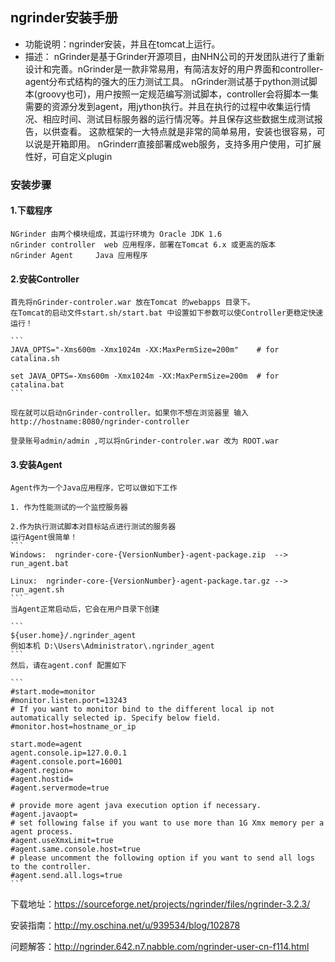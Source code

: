 ## ngrinder安装手册
+ 功能说明：ngrinder安装，并且在tomcat上运行。
+ 描述：
nGrinder是基于Grinder开源项目，由NHN公司的开发团队进行了重新设计和完善。nGrinder是一款非常易用，有简洁友好的用户界面和controller-agent分布式结构的强大的压力测试工具。
nGrinder测试基于python测试脚本(groovy也可)，用户按照一定规范编写测试脚本，controller会将脚本一集需要的资源分发到agent，用jython执行。并且在执行的过程中收集运行情况、相应时间、测试目标服务器的运行情况等。并且保存这些数据生成测试报告，以供查看。
这款框架的一大特点就是非常的简单易用，安装也很容易，可以说是开箱即用。
nGrinderr直接部署成web服务，支持多用户使用，可扩展性好，可自定义plugin

### 安装步骤

#### 1.下载程序

    NGrinder 由两个模块组成，其运行环境为 Oracle JDK 1.6
    nGrinder controller  web 应用程序，部署在Tomcat 6.x 或更高的版本
    nGrinder Agent     Java 应用程序


#### 2.安装Controller
    首先将nGrinder-controler.war 放在Tomcat 的webapps 目录下。
    在Tomcat的启动文件start.sh/start.bat 中设置如下参数可以使Controller更稳定快速运行！

    ```
    JAVA_OPTS="-Xms600m -Xmx1024m -XX:MaxPermSize=200m"    # for catalina.sh

    set JAVA_OPTS=-Xms600m -Xmx1024m -XX:MaxPermSize=200m  # for catalina.bat
    ```

    现在就可以启动nGrinder-controller。如果你不想在浏览器里 输入 http://hostname:8080/ngrinder-controller

    登录账号admin/admin ,可以将nGrinder-controler.war 改为 ROOT.war


#### 3.安装Agent
    Agent作为一个Java应用程序，它可以做如下工作

    1. 作为性能测试的一个监控服务器

    2.作为执行测试脚本对目标站点进行测试的服务器
    运行Agent很简单！
    ```
    Windows:  ngrinder-core-{VersionNumber}-agent-package.zip  --> run_agent.bat

    Linux:  ngrinder-core-{VersionNumber}-agent-package.tar.gz --> run_agent.sh
    ```
    当Agent正常启动后，它会在用户目录下创建

    ```
    ${user.home}/.ngrinder_agent
    例如本机 D:\Users\Administrator\.ngrinder_agent
    ```
    然后，请在agent.conf 配置如下

    ```
    #start.mode=monitor
    #monitor.listen.port=13243
    # If you want to monitor bind to the different local ip not automatically selected ip. Specify below field.
    #monitor.host=hostname_or_ip

    start.mode=agent
    agent.console.ip=127.0.0.1
    #agent.console.port=16001
    #agent.region=
    #agent.hostid=
    #agent.servermode=true

    # provide more agent java execution option if necessary.
    #agent.javaopt=
    # set following false if you want to use more than 1G Xmx memory per a agent process.
    #agent.useXmxLimit=true
    #agent.same.console.host=true
    # please uncomment the following option if you want to send all logs to the controller.
    #agent.send.all.logs=true
    ```




下载地址：https://sourceforge.net/projects/ngrinder/files/ngrinder-3.2.3/

安装指南：http://my.oschina.net/u/939534/blog/102878

问题解答：http://ngrinder.642.n7.nabble.com/ngrinder-user-cn-f114.html




